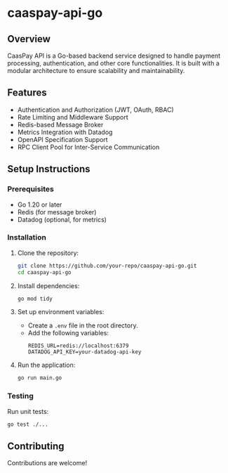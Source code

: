 # caaspay-api-go

## Overview
CaasPay API is a Go-based backend service designed to handle payment processing, authentication, and other core functionalities. It is built with a modular architecture to ensure scalability and maintainability.

## Features
- Authentication and Authorization (JWT, OAuth, RBAC)
- Rate Limiting and Middleware Support
- Redis-based Message Broker
- Metrics Integration with Datadog
- OpenAPI Specification Support
- RPC Client Pool for Inter-Service Communication

## Setup Instructions

### Prerequisites
- Go 1.20 or later
- Redis (for message broker)
- Datadog (optional, for metrics)

### Installation
1. Clone the repository:
   ```bash
   git clone https://github.com/your-repo/caaspay-api-go.git
   cd caaspay-api-go
   ```

2. Install dependencies:
   ```bash
   go mod tidy
   ```

3. Set up environment variables:
   - Create a `.env` file in the root directory.
   - Add the following variables:
     ```
     REDIS_URL=redis://localhost:6379
     DATADOG_API_KEY=your-datadog-api-key
     ```

4. Run the application:
   ```bash
   go run main.go
   ```

### Testing
Run unit tests:
```bash
go test ./...
```

## Contributing
Contributions are welcome!
